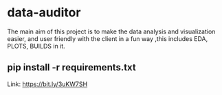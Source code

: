 # data-auditor
The main aim of this project is to make the data analysis and visualization easier, and user friendly with the client in a fun way ,this includes EDA, PLOTS, BUILDS in it.

## pip install -r requirements.txt
Link: https://bit.ly/3uKW7SH
